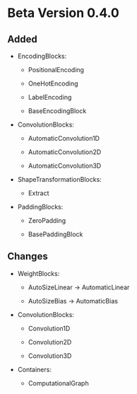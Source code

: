 # Beta Version 0.4.0

## Added

* EncodingBlocks:

	* PositionalEncoding

	* OneHotEncoding
 
 	* LabelEncoding

  	* BaseEncodingBlock

* ConvolutionBlocks:

	* AutomaticConvolution1D

	* AutomaticConvolution2D

	* AutomaticConvolution3D

* ShapeTransformationBlocks:

	* Extract

* PaddingBlocks:

	* ZeroPadding

	* BasePaddingBlock

## Changes

* WeightBlocks:

	* AutoSizeLinear -> AutomaticLinear

	* AutoSizeBias -> AutomaticBias

* ConvolutionBlocks:

	* Convolution1D

	* Convolution2D

	* Convolution3D

* Containers:

	* ComputationalGraph
